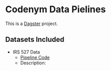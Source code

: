 # Codenym Data Pielines

This is a [Dagster](https://dagster.io/) project.

## Datasets Included

+ IRS 527 Data
  + [Pipeline Code](datanym/assets/IRS527)
  + Description:  
